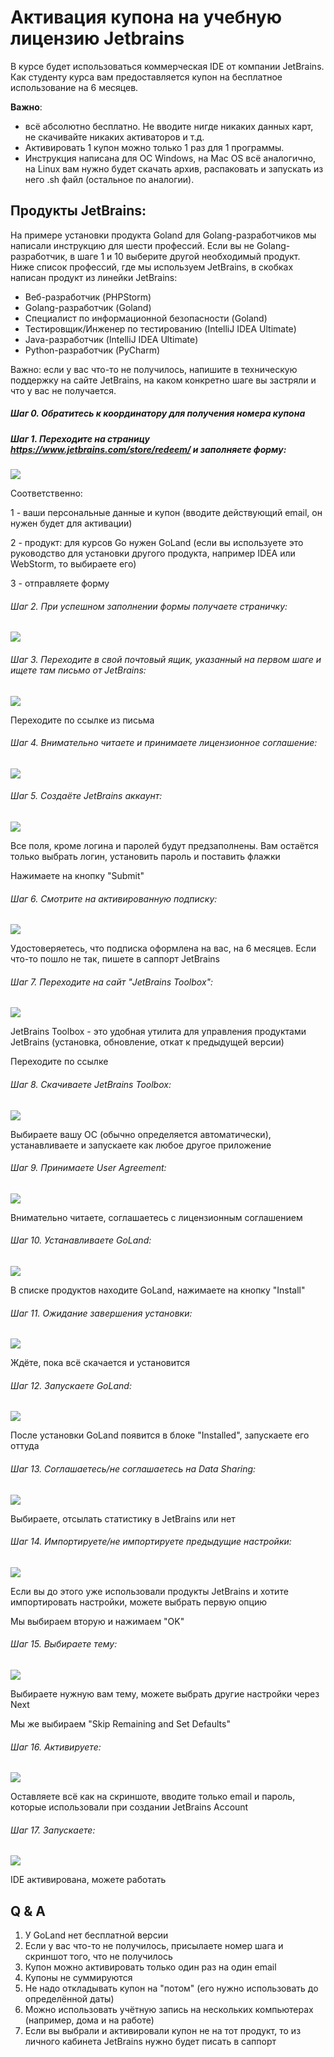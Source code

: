 # Активация купона на учебную лицензию Jetbrains

В курсе будет использоваться коммерческая IDE от компании JetBrains. Как студенту курса вам предоставляется купон на бесплатное использование на 6 месяцев.

**Важно**: 
* всё абсолютно бесплатно. Не вводите нигде никаких данных карт, не скачивайте никаких активаторов и т.д.
* Активировать 1 купон можно только 1 раз для 1 программы.
* Инструкция написана для ОС Windows, на Mac OS всё аналогично, на Linux вам нужно будет скачать архив, распаковать и запускать из него .sh файл (остальное по аналогии).

## Продукты JetBrains:
На примере установки продукта Goland для Golang-разработчиков мы написали инструкцию для шести профессий. Если вы не Golang-разработчик, в шаге 1 и 10 выберите другой необходимый продукт.
Ниже список профессий, где мы используем JetBrains, в скобках написан продукт из линейки JetBrains:
* Веб-разработчик (PHPStorm)
* Golang-разработчик (Goland)
* Специалист по информационной безопасности (Goland)
* Тестировщик/Инженер по тестированию (IntelliJ IDEA Ultimate)
* Java-разработчик (IntelliJ IDEA Ultimate)
* Python-разработчик (PyCharm)

Важно: если у вас что-то не получилось, напишите в техническую поддержку на сайте JetBrains, на каком конкретно шаге вы застряли и что у вас не получается.

##### Шаг 0. Обратитесь к координатору для получения номера купона

##### Шаг 1. Переходите на страницу https://www.jetbrains.com/store/redeem/ и заполняете форму:

![](pic/step1.png)

Соответственно:

1 - ваши персональные данные и купон (вводите действующий email, он нужен будет для активации)

2 - продукт: для курсов Go нужен GoLand (если вы используете это руководство для установки другого продукта, например IDEA или WebStorm, то выбираете его)

3 - отправляете форму

###### Шаг 2. При успешном заполнении формы получаете страничку:

![](pic/step2.png)

###### Шаг 3. Переходите в свой почтовый ящик, указанный на первом шаге и ищете там письмо от JetBrains:

![](pic/step3.png)

Переходите по ссылке из письма

###### Шаг 4. Внимательно читаете и принимаете лицензионное соглашение:

![](pic/step4.png)

###### Шаг 5. Создаёте JetBrains аккаунт:

![](pic/step5.png)

Все поля, кроме логина и паролей будут предзаполнены. Вам остаётся только выбрать логин, установить пароль и поставить флажки

Нажимаете на кнопку "Submit"

###### Шаг 6. Смотрите на активированную подписку:

![](pic/step6.png)

Удостоверяетесь, что подписка оформлена на вас, на 6 месяцев. Если что-то пошло не так, пишете в саппорт JetBrains

###### Шаг 7. Переходите на сайт "JetBrains Toolbox":

![](pic/step7.png)

JetBrains Toolbox - это удобная утилита для управления продуктами JetBrains (установка, обновление, откат к предыдущей версии)

Переходите по ссылке

###### Шаг 8. Скачиваете JetBrains Toolbox:

![](pic/step8.png)

Выбираете вашу ОС (обычно определяется автоматически), устанавливаете и запускаете как любое другое приложение

###### Шаг 9. Принимаете User Agreement:

![](pic/step9.png)

Внимательно читаете, соглашаетесь с лицензионным соглашением

###### Шаг 10. Устанавливаете GoLand:

![](pic/step10.png)

В списке продуктов находите GoLand, нажимаете на кнопку "Install"

###### Шаг 11. Ожидание завершения установки:

![](pic/step11.png)

Ждёте, пока всё скачается и установится

###### Шаг 12. Запускаете GoLand:

![](pic/step12.png)

После установки GoLand появится в блоке "Installed", запускаете его оттуда

###### Шаг 13. Соглашаетесь/не соглашаетесь на Data Sharing:

![](pic/step13.png)

Выбираете, отсылать статистику в JetBrains или нет

###### Шаг 14. Импортируете/не импортируете предыдущие настройки:

![](pic/step14.png)

Если вы до этого уже использовали продукты JetBrains и хотите импортировать настройки, можете выбрать первую опцию

Мы выбираем вторую и нажимаем "OK"

###### Шаг 15. Выбираете тему:

![](pic/step15.png)

Выбираете нужную вам тему, можете выбрать другие настройки через Next

Мы же выбираем "Skip Remaining and Set Defaults"

###### Шаг 16. Активируете:

![](pic/step16.png)

Оставляете всё как на скриншоте, вводите только email и пароль, которые использовали при создании JetBrains Account

###### Шаг 17. Запускаете:

![](pic/step17.png)

IDE активирована, можете работать

## Q & A

1. У GoLand нет бесплатной версии
1. Если у вас что-то не получилось, присылаете номер шага и скриншот того, что не получилось
1. Купон можно активировать только один раз на один email
1. Купоны не суммируются
1. Не надо откладывать купон на "потом" (его нужно использовать до определённой даты)
1. Можно использовать учётную запись на нескольких компьютерах (например, дома и на работе)
1. Если вы выбрали и активировали купон не на тот продукт, то из личного кабинета JetBrains нужно будет писать в саппорт
